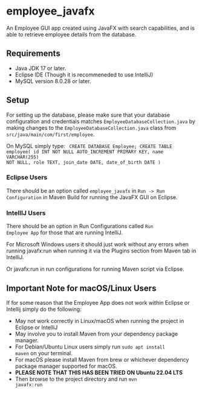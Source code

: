 # employee_javafx
An Employee GUI app created using JavaFX with search capabilities, and is able to retrieve employee details from the database.

## Requirements 
- Java JDK 17 or later.
- Eclipse IDE (Though it is recommeneded to use IntelliJ)
- MySQL version 8.0.28 or later.

## Setup
For setting up the database, please make sure that your database configuration and credentials matches <code>EmployeeDatabaseCollection.java</code> by making changes to the <code>EmployeeDatabaseCollection.java</code> class from <code>src/java/main/com/first/employee</code>.

On MySQL simply type:
<code>
CREATE DATABASE Employee;
CREATE TABLE employee(
  id INT NOT NULL AUTO_INCREMENT PRIMARY KEY,
  name VARCHAR(255) NOT NULL,
  role TEXT,
  join_date DATE,
  date_of_birth DATE
) 
</code>

### Eclipse Users
There should be an option called <code>employee_javafx</code> in <code>Run -> Run Configuration</code> in Maven Build for running the JavaFX GUI on Eclipse.

### IntellIJ Users
There should be an option in Run Configurations called <code>Run Employee App</code> for those that are running IntelliJ.

For Microsoft Windows users it should just work without any errors when running javafx:run when running it via the Plugins section from Maven tab in IntelliJ.

Or javafx:run in run configurations for running Maven script via Eclipse.

## Important Note for macOS/Linux Users
If for some reason that the Employee App does not work within Eclipse or Intellij simply do the following:

- May not work correctly in Linux/macOS when running the project in Eclipse or IntelliJ
- May involve you to install Maven from your dependency package manager.
- For Debian/Ubuntu Linux users simply run <code>sudo apt install maven</code> on your terminal.
- For macOS please install Maven from brew or whichever dependency package manager supported for macOS.
- **PLEASE NOTE THAT THIS HAS BEEN TRIED ON Ubuntu 22.04 LTS**
- Then browse to the project directory and run <code>mvn javafx:run</code>
